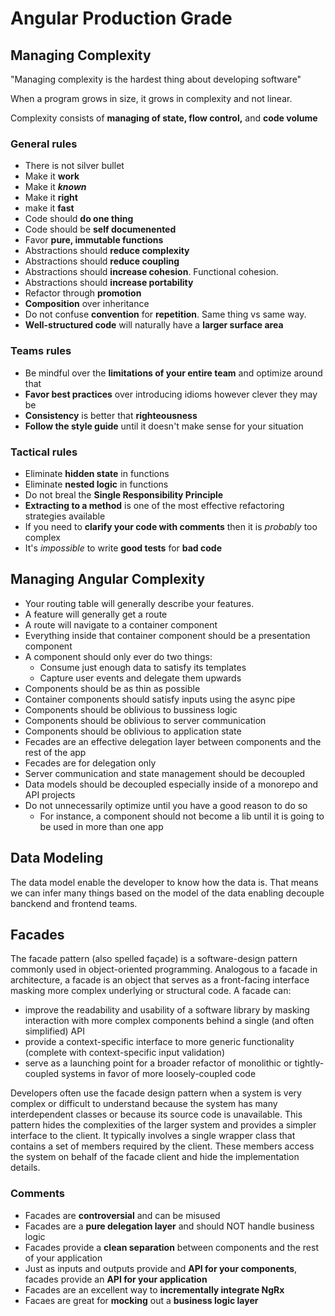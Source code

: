 # Angular Production Grade

## Managing Complexity

"Managing complexity is the hardest thing about developing software"

When a program grows in size, it grows in complexity and not linear.

Complexity consists of **managing of state, flow control,** and **code volume**

### General rules

- There is not silver bullet
- Make it **work**
- Make it ***known***
- Make it **right**
- make it **fast**
- Code should **do one thing**
- Code should be **self documenented**
- Favor **pure, immutable functions**
- Abstractions should **reduce complexity**
- Abstractions should **reduce coupling**
- Abstractions should **increase cohesion**. Functional cohesion.
- Abstractions should **increase portability**
- Refactor through **promotion**
- **Composition** over inheritance
- Do not confuse **convention** for **repetition**. Same thing vs same way.
- **Well-structured code** will naturally have a **larger surface area**

### Teams rules

- Be mindful over the **limitations of your entire team** and optimize around that
- **Favor best practices** over introducing idioms however clever they may be
- **Consistency** is better that **righteousness**
- **Follow the style guide** until it doesn't make sense for your situation

### Tactical rules

- Eliminate **hidden state** in functions
- Eliminate **nested logic** in functions
- Do not breal the **Single Responsibility Principle**
- **Extracting to a method** is one of the most effective refactoring strategies available
- If you need to **clarify your code with comments** then it is *probably* too complex
- It's *impossible* to write **good tests** for **bad code**

## Managing Angular Complexity

- Your routing table will generally describe your features.
- A feature will generally get a route
- A route will navigate to a container component
- Everything inside that container component should be a presentation component
- A component should only ever do two things:
  - Consume just enough data to satisfy its templates
  - Capture user events and delegate them upwards
- Components should be as thin as possible
- Container components should satisfy inputs using the async pipe
- Components should be oblivious to bussiness logic
- Components should be oblivious to server communication
- Components should be oblivious to application state
- Fecades are an effective delegation layer between components and the rest of the app
- Fecades are for delegation only
- Server communication and state management should be decoupled
- Data models should be decoupled especially inside of a monorepo and API projects
- Do not unnecessarily optimize until you have a good reason to do so
  - For instance, a component should not become a lib until it is going to be used in more than one app

## Data Modeling

The data model enable the developer to know how the data is. That means we can infer many things based on the model of the data enabling decouple banckend and frontend teams.

## Facades

The facade pattern (also spelled façade) is a software-design pattern commonly used in object-oriented programming. Analogous to a facade in architecture, a facade is an object that serves as a front-facing interface masking more complex underlying or structural code. A facade can:

- improve the readability and usability of a software library by masking interaction with more complex components behind a single (and often simplified) API
- provide a context-specific interface to more generic functionality (complete with context-specific input validation)
- serve as a launching point for a broader refactor of monolithic or tightly-coupled systems in favor of more loosely-coupled code

Developers often use the facade design pattern when a system is very complex or difficult to understand because the system has many interdependent classes or because its source code is unavailable. This pattern hides the complexities of the larger system and provides a simpler interface to the client. It typically involves a single wrapper class that contains a set of members required by the client. These members access the system on behalf of the facade client and hide the implementation details.

### Comments

- Facades are **controversial** and can be misused
- Facades are a **pure delegation layer** and should NOT handle business logic
- Facades provide a **clean separation** between components and the rest of your application
- Just as inputs and outputs provide and **API for your components**, facades provide an **API for your application**
- Facades are an excellent way to **incrementally integrate NgRx**
- Facaes are great for **mocking** out a **business logic layer**
